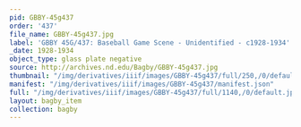 ```yaml
---
pid: GBBY-45g437
order: '437'
file_name: GBBY-45g437.jpg
label: 'GBBY 45G/437: Baseball Game Scene - Unidentified - c1928-1934'
_date: 1928-1934
object_type: glass plate negative
source: http://archives.nd.edu/Bagby/GBBY-45g437.jpg
thumbnail: "/img/derivatives/iiif/images/GBBY-45g437/full/250,/0/default.jpg"
manifest: "/img/derivatives/iiif/images/GBBY-45g437/manifest.json"
full: "/img/derivatives/iiif/images/GBBY-45g437/full/1140,/0/default.jpg"
layout: bagby_item
collection: bagby
---
```

